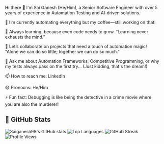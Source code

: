 Hi there 👋
I'm Sai Ganesh (He/Him), a Senior Software Engineer with over 5 years of experience in Automation Testing and AI-driven solutions.

🔭 I’m currently automating everything but my coffee—still working on that!


🌱 Always learning, because even code needs to grow. “Learning never exhausts the mind.”

👯 Let’s collaborate on projects that need a touch of automation magic! "Alone we can do so little; together we can do so much."

💬 Ask me about Automation Frameworks, Competitive Programming, or why my tests always pass on the first try... (Just kidding, that's the dream!)

📫 How to reach me: LinkedIn

😄 Pronouns: He/Him

⚡ Fun fact: Debugging is like being the detective in a crime movie where you are also the murderer!

## 🚀 GitHub Stats
![Saiganesh98's GitHub stats](https://github-readme-stats.vercel.app/api?username=saiganesh98&show_icons=true&theme=radical)
![Top Languages](https://github-readme-stats.vercel.app/api/top-langs/?username=saiganesh98&layout=compact&theme=radical)
![GitHub Streak](https://github-readme-streak-stats.herokuapp.com/?user=saiganesh98&theme=radical)
![Profile Views](https://komarev.com/ghpvc/?username=saiganesh98&color=blue)
